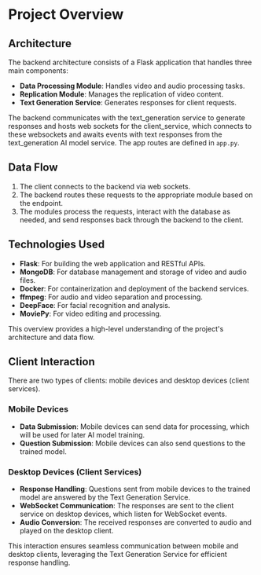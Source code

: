 # Project Overview

## Architecture

The backend architecture consists of a Flask application that handles three main components:
- **Data Processing Module**: Handles video and audio processing tasks.
- **Replication Module**: Manages the replication of video content.
- **Text Generation Service**: Generates responses for client requests.

The backend communicates with the text_generation service to generate responses and hosts web sockets for the client_service, which connects to these websockets and awaits events with text responses from the text_generation AI model service. The app routes are defined in `app.py`.

## Data Flow

1. The client connects to the backend via web sockets.
2. The backend routes these requests to the appropriate module based on the endpoint.
3. The modules process the requests, interact with the database as needed, and send responses back through the backend to the client.

## Technologies Used
- **Flask**: For building the web application and RESTful APIs.
- **MongoDB**: For database management and storage of video and audio files.
- **Docker**: For containerization and deployment of the backend services.
- **ffmpeg**: For audio and video separation and processing.
- **DeepFace**: For facial recognition and analysis.
- **MoviePy**: For video editing and processing.

This overview provides a high-level understanding of the project's architecture and data flow.
## Client Interaction

There are two types of clients: mobile devices and desktop devices (client services).

### Mobile Devices
- **Data Submission**: Mobile devices can send data for processing, which will be used for later AI model training.
- **Question Submission**: Mobile devices can also send questions to the trained model.

### Desktop Devices (Client Services)
- **Response Handling**: Questions sent from mobile devices to the trained model are answered by the Text Generation Service.
- **WebSocket Communication**: The responses are sent to the client service on desktop devices, which listen for WebSocket events.
- **Audio Conversion**: The received responses are converted to audio and played on the desktop client.

This interaction ensures seamless communication between mobile and desktop clients, leveraging the Text Generation Service for efficient response handling.
